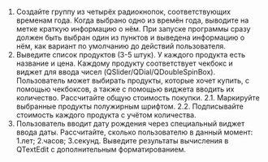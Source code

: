 1. Создайте группу из четырёх радиокнопок,
соответствующих временам года. Когда выбрано одно
из времён года, выводите на метке краткую информацию
о нём. При запуске программы сразу должен быть выбран
один из пунктов и выведена информацию о нём, как
вариант по умолчанию до действий пользователя.
2. Выведите список продуктов (3-5 штук). У каждого продукта
есть название и цена. Каждому продукту соответствует
чекбокс и виджет для ввода чисел
(QSlider/QDial/QDoubleSpinBox). Пользователь может
выбирать продукты, которые хочет купить, с помощью
чекбоксов, а также с помощью виджета вводить их
количество. Рассчитайте общую стоимость покупки.
2.1. Маркируйте выбранные продукты полужирным
шрифтом.
2.2. Подписывайте стоимость каждого продукта с учётом
количества.
3. Пользователь вводит дату рождения через специальный
виджет ввода даты. Рассчитайте, сколько пользователю
в данный момент:
1.лет;
2.часов;
3.секунд.
Выведите результаты вычисления в QTextEdit
с дополнительным форматированием.